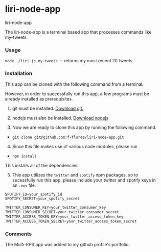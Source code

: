 # liri-node-app
liri-node-app

The liri-node-app is a terminal based app that processes commands like my-tweets.

### Usage

`node ./liri.js my-tweets` -- returns my most recent 20 tweets.

### Installation

This app can be cloned with the following command from a terminal. 

However, in order to successfully run this app, a few programs must be already installed as prerequisites.

1. git must be installed. 
  [Download git.](https://git-scm.com/downloads)

2. nodejs must also be installed.
  [Download nodejs](https://nodejs.org/en/download/)

3. Now we are ready to clone this app by running the following command.

* `git clone git@github.com:f-flores/liri-node-app.git`

4. Since this file makes use of various node modules, please run

* `npm install`

This installs all of the dependencies.

5. This app utilizes the `twitter` and `spotify` npm packages, so to sucessfully run this app, please include your twitter and spotify keys in an `.env` file.

``` javascript
SPOTIFY_ID=your_spotify_id
SPOTIFY_SECRET=your_spotify_secret

TWITTER_CONSUMER_KEY=your_twitter_consumer_key
TWITTER_CONSUMER_SECRET=your_twitter_consumer_secret
TWITTER_ACCESS_TOKEN_KEY=your_twitter_access_token_key
TWITTER_ACCESS_TOKEN_SECRET=your_twitter_access_token_secret
```


### Comments

The Multi-RPS app was added to my github profile's portfolio:



